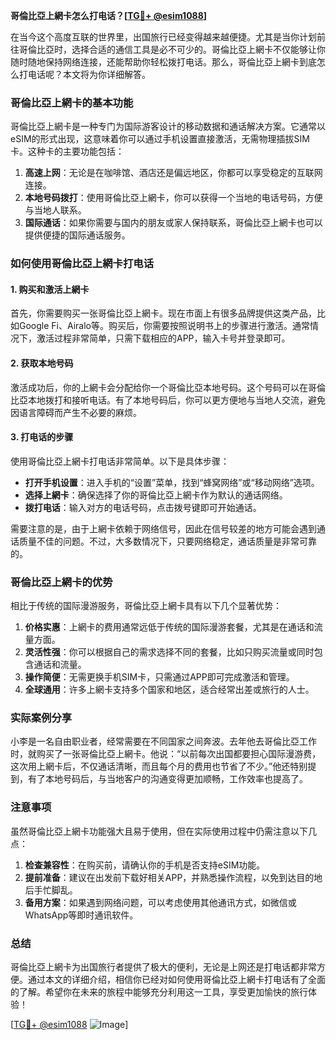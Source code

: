 **哥倫比亞上網卡怎么打电话？[[TG💪+ @esim1088](https://t.me/s/esim1088)]**

在当今这个高度互联的世界里，出国旅行已经变得越来越便捷。尤其是当你计划前往哥倫比亞时，选择合适的通信工具是必不可少的。哥倫比亞上網卡不仅能够让你随时随地保持网络连接，还能帮助你轻松拨打电话。那么，哥倫比亞上網卡到底怎么打电话呢？本文将为你详细解答。

### 哥倫比亞上網卡的基本功能

哥倫比亞上網卡是一种专门为国际游客设计的移动数据和通话解决方案。它通常以eSIM的形式出现，这意味着你可以通过手机设置直接激活，无需物理插拔SIM卡。这种卡的主要功能包括：

1. **高速上网**：无论是在咖啡馆、酒店还是偏远地区，你都可以享受稳定的互联网连接。
2. **本地号码拨打**：使用哥倫比亞上網卡，你可以获得一个当地的电话号码，方便与当地人联系。
3. **国际通话**：如果你需要与国内的朋友或家人保持联系，哥倫比亞上網卡也可以提供便捷的国际通话服务。

### 如何使用哥倫比亞上網卡打电话

#### 1. 购买和激活上網卡

首先，你需要购买一张哥倫比亞上網卡。现在市面上有很多品牌提供这类产品，比如Google Fi、Airalo等。购买后，你需要按照说明书上的步骤进行激活。通常情况下，激活过程非常简单，只需下载相应的APP，输入卡号并登录即可。

#### 2. 获取本地号码

激活成功后，你的上網卡会分配给你一个哥倫比亞本地号码。这个号码可以在哥倫比亞本地拨打和接听电话。有了本地号码后，你可以更方便地与当地人交流，避免因语言障碍而产生不必要的麻烦。

#### 3. 打电话的步骤

使用哥倫比亞上網卡打电话非常简单。以下是具体步骤：

- **打开手机设置**：进入手机的“设置”菜单，找到“蜂窝网络”或“移动网络”选项。
- **选择上網卡**：确保选择了你的哥倫比亞上網卡作为默认的通话网络。
- **拨打电话**：输入对方的电话号码，点击拨号键即可开始通话。

需要注意的是，由于上網卡依赖于网络信号，因此在信号较差的地方可能会遇到通话质量不佳的问题。不过，大多数情况下，只要网络稳定，通话质量是非常可靠的。

### 哥倫比亞上網卡的优势

相比于传统的国际漫游服务，哥倫比亞上網卡具有以下几个显著优势：

1. **价格实惠**：上網卡的费用通常远低于传统的国际漫游套餐，尤其是在通话和流量方面。
2. **灵活性强**：你可以根据自己的需求选择不同的套餐，比如只购买流量或同时包含通话和流量。
3. **操作简便**：无需更换手机SIM卡，只需通过APP即可完成激活和管理。
4. **全球通用**：许多上網卡支持多个国家和地区，适合经常出差或旅行的人士。

### 实际案例分享

小李是一名自由职业者，经常需要在不同国家之间奔波。去年他去哥倫比亞工作时，就购买了一张哥倫比亞上網卡。他说：“以前每次出国都要担心国际漫游费，这次用上網卡后，不仅通话清晰，而且每个月的费用也节省了不少。”他还特别提到，有了本地号码后，与当地客户的沟通变得更加顺畅，工作效率也提高了。

### 注意事项

虽然哥倫比亞上網卡功能强大且易于使用，但在实际使用过程中仍需注意以下几点：

1. **检查兼容性**：在购买前，请确认你的手机是否支持eSIM功能。
2. **提前准备**：建议在出发前下载好相关APP，并熟悉操作流程，以免到达目的地后手忙脚乱。
3. **备用方案**：如果遇到网络问题，可以考虑使用其他通讯方式，如微信或WhatsApp等即时通讯软件。

### 总结

哥倫比亞上網卡为出国旅行者提供了极大的便利，无论是上网还是打电话都非常方便。通过本文的详细介绍，相信你已经对如何使用哥倫比亞上網卡打电话有了全面的了解。希望你在未来的旅程中能够充分利用这一工具，享受更加愉快的旅行体验！

[[TG💪+ @esim1088](https://t.me/s/esim1088) ![Image](https://i.postimg.cc/4NQfJmqS/Snipaste-2025-05-13-00-14-12.png)]